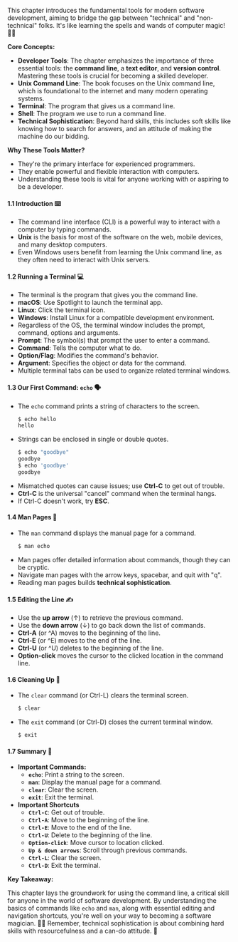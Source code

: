 This chapter introduces the fundamental tools for modern software development, aiming to bridge the gap between "technical" and "non-technical" folks. It's like learning the spells and wands of computer magic! 🧙‍♀️

**Core Concepts:**
*   **Developer Tools**: The chapter emphasizes the importance of three essential tools: the **command line**, a **text editor**, and **version control**. Mastering these tools is crucial for becoming a skilled developer.
*   **Unix Command Line**: The book focuses on the Unix command line, which is foundational to the internet and many modern operating systems.
*  **Terminal**: The program that gives us a command line.
*  **Shell**: The program we use to run a command line.
*   **Technical Sophistication**: Beyond hard skills, this includes soft skills like knowing how to search for answers, and an attitude of making the machine do our bidding.

**Why These Tools Matter?**

*   They're the primary interface for experienced programmers.
*   They enable powerful and flexible interaction with computers.
*   Understanding these tools is vital for anyone working with or aspiring to be a developer.

#### 1.1 Introduction ⌨️

*   The command line interface (CLI) is a powerful way to interact with a computer by typing commands.
*   **Unix** is the basis for most of the software on the web, mobile devices, and many desktop computers.
*   Even Windows users benefit from learning the Unix command line, as they often need to interact with Unix servers.

#### 1.2 Running a Terminal 💻

*   The terminal is the program that gives you the command line.
*   **macOS**: Use Spotlight to launch the terminal app.
*   **Linux**: Click the terminal icon.
*   **Windows**: Install Linux for a compatible development environment.
*  Regardless of the OS, the terminal window includes the prompt, command, options and arguments.
*   **Prompt**:  The symbol(s) that prompt the user to enter a command.
*   **Command**: Tells the computer what to do.
*   **Option/Flag**: Modifies the command's behavior.
*   **Argument**: Specifies the object or data for the command.
*   Multiple terminal tabs can be used to organize related terminal windows.

#### 1.3 Our First Command: `echo` 🗣️

*   The `echo` command prints a string of characters to the screen.
    ```bash
    $ echo hello
    hello
    ```
*   Strings can be enclosed in single or double quotes.
    ```bash
    $ echo "goodbye"
    goodbye
    $ echo 'goodbye'
    goodbye
    ```
*   Mismatched quotes can cause issues; use **Ctrl-C** to get out of trouble.
*   **Ctrl-C** is the universal "cancel" command when the terminal hangs.
*   If Ctrl-C doesn't work, try **ESC**.

#### 1.4 Man Pages 📖

*   The `man` command displays the manual page for a command.
    ```bash
    $ man echo
    ```
*   Man pages offer detailed information about commands, though they can be cryptic.
*   Navigate man pages with the arrow keys, spacebar, and quit with "q".
*  Reading man pages builds **technical sophistication**.

#### 1.5 Editing the Line ✍️

*   Use the **up arrow** (↑) to retrieve the previous command.
*   Use the **down arrow** (↓) to go back down the list of commands.
*   **Ctrl-A** (or ^A) moves to the beginning of the line.
*   **Ctrl-E** (or ^E) moves to the end of the line.
*   **Ctrl-U** (or ^U) deletes to the beginning of the line.
*   **Option-click** moves the cursor to the clicked location in the command line.

#### 1.6 Cleaning Up 🧹

*   The `clear` command (or Ctrl-L) clears the terminal screen.
    ```bash
    $ clear
    ```
*   The `exit` command (or Ctrl-D) closes the current terminal window.
    ```bash
    $ exit
    ```
#### 1.7 Summary 📝
* **Important Commands:**
  * **`echo`**: Print a string to the screen.
  * **`man`**: Display the manual page for a command.
  *  **`clear`**: Clear the screen.
  *  **`exit`**: Exit the terminal.
* **Important Shortcuts**
   * **`Ctrl-C`**: Get out of trouble.
   * **`Ctrl-A`**: Move to the beginning of the line.
   * **`Ctrl-E`**: Move to the end of the line.
   * **`Ctrl-U`**: Delete to the beginning of the line.
   * **`Option-click`**: Move cursor to location clicked.
   * **`Up & down arrows`**: Scroll through previous commands.
   * **`Ctrl-L`**: Clear the screen.
   * **`Ctrl-D`**: Exit the terminal.

**Key Takeaway:**

This chapter lays the groundwork for using the command line, a critical skill for anyone in the world of software development. By understanding the basics of commands like `echo` and `man`, along with essential editing and navigation shortcuts, you're well on your way to becoming a software magician. 🧙‍♂️ Remember, technical sophistication is about combining hard skills with resourcefulness and a can-do attitude. 💪
